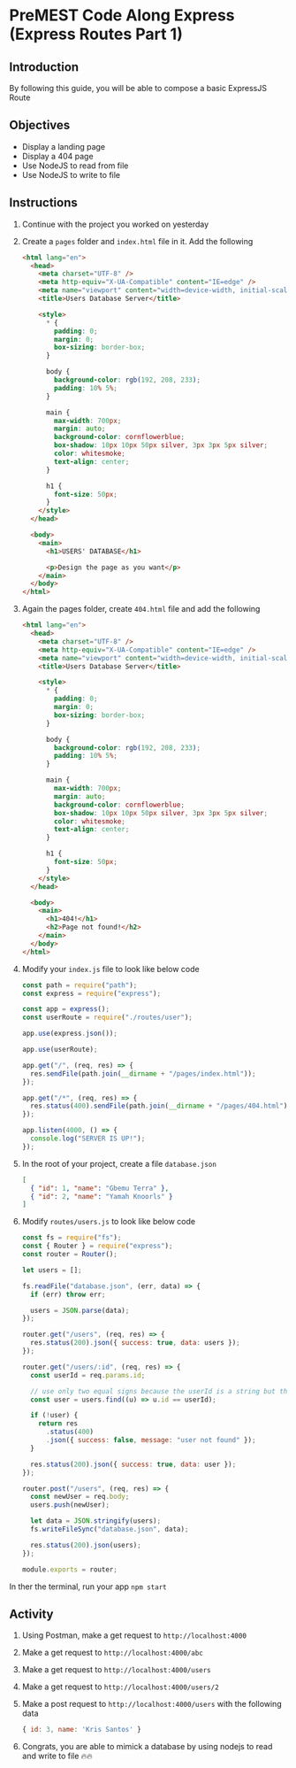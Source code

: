 # PreMEST Code Along Express (Express Routes Part 1)

## Introduction

By following this guide, you will be able to compose a basic ExpressJS Route

## Objectives

- Display a landing page
- Display a 404 page
- Use NodeJS to read from file
- Use NodeJS to write to file

## Instructions

1. Continue with the project you worked on yesterday
2. Create a `pages` folder and `index.html` file in it. Add the following

   ```html
   <html lang="en">
     <head>
       <meta charset="UTF-8" />
       <meta http-equiv="X-UA-Compatible" content="IE=edge" />
       <meta name="viewport" content="width=device-width, initial-scale=1.0" />
       <title>Users Database Server</title>

       <style>
         * {
           padding: 0;
           margin: 0;
           box-sizing: border-box;
         }

         body {
           background-color: rgb(192, 208, 233);
           padding: 10% 5%;
         }

         main {
           max-width: 700px;
           margin: auto;
           background-color: cornflowerblue;
           box-shadow: 10px 10px 50px silver, 3px 3px 5px silver;
           color: whitesmoke;
           text-align: center;
         }

         h1 {
           font-size: 50px;
         }
       </style>
     </head>

     <body>
       <main>
         <h1>USERS' DATABASE</h1>

         <p>Design the page as you want</p>
       </main>
     </body>
   </html>
   ```

3. Again the pages folder, create `404.html` file and add the following

   ```html
   <html lang="en">
     <head>
       <meta charset="UTF-8" />
       <meta http-equiv="X-UA-Compatible" content="IE=edge" />
       <meta name="viewport" content="width=device-width, initial-scale=1.0" />
       <title>Users Database Server</title>

       <style>
         * {
           padding: 0;
           margin: 0;
           box-sizing: border-box;
         }

         body {
           background-color: rgb(192, 208, 233);
           padding: 10% 5%;
         }

         main {
           max-width: 700px;
           margin: auto;
           background-color: cornflowerblue;
           box-shadow: 10px 10px 50px silver, 3px 3px 5px silver;
           color: whitesmoke;
           text-align: center;
         }

         h1 {
           font-size: 50px;
         }
       </style>
     </head>

     <body>
       <main>
         <h1>404!</h1>
         <h2>Page not found!</h2>
       </main>
     </body>
   </html>
   ```

4. Modify your `index.js` file to look like below code

   ```js
   const path = require("path");
   const express = require("express");

   const app = express();
   const userRoute = require("./routes/user");

   app.use(express.json());

   app.use(userRoute);

   app.get("/", (req, res) => {
     res.sendFile(path.join(__dirname + "/pages/index.html"));
   });

   app.get("/*", (req, res) => {
     res.status(400).sendFile(path.join(__dirname + "/pages/404.html"));
   });

   app.listen(4000, () => {
     console.log("SERVER IS UP!");
   });
   ```

5. In the root of your project, create a file `database.json`

   ```json
   [
     { "id": 1, "name": "Gbemu Terra" },
     { "id": 2, "name": "Yamah Knoorls" }
   ]
   ```

6. Modify `routes/users.js` to look like below code

   ```js
   const fs = require("fs");
   const { Router } = require("express");
   const router = Router();

   let users = [];

   fs.readFile("database.json", (err, data) => {
     if (err) throw err;

     users = JSON.parse(data);
   });

   router.get("/users", (req, res) => {
     res.status(200).json({ success: true, data: users });
   });

   router.get("/users/:id", (req, res) => {
     const userId = req.params.id;

     // use only two equal signs because the userId is a string but the actual id in the array is a number
     const user = users.find((u) => u.id == userId);

     if (!user) {
       return res
         .status(400)
         .json({ success: false, message: "user not found" });
     }

     res.status(200).json({ success: true, data: user });
   });

   router.post("/users", (req, res) => {
     const newUser = req.body;
     users.push(newUser);

     let data = JSON.stringify(users);
     fs.writeFileSync("database.json", data);

     res.status(200).json(users);
   });

   module.exports = router;
   ```

In ther the terminal, run your app `npm start`

## Activity

1. Using Postman, make a get request to `http://localhost:4000`
2. Make a get request to `http://localhost:4000/abc`
3. Make a get request to `http://localhost:4000/users`
4. Make a get request to `http://localhost:4000/users/2`
5. Make a post request to `http://localhost:4000/users` with the following data

   ```js
   { id: 3, name: 'Kris Santos' }
   ```

6. Congrats, you are able to mimick a database by using nodejs to read and write to file 🔥🔥
